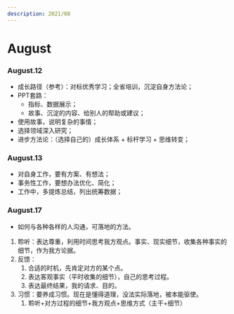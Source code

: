 ```yaml
---
description: 2021/08
---
```


# August

### August.12

* 成长路径（参考）：对标优秀学习；全省培训，沉淀自身方法论；
* PPT套路：
  * 指标、数据展示；
  * 故事、沉淀的内容、给别人的帮助或建议；
* 使用故事，说明复杂的事情；
* 选择领域深入研究；
* 进步方法论：（选择自己的）成长体系 + 标杆学习 + 思维转变；

### August.13

* 对自身工作，要有方案、有想法；
* 事务性工作，要想办法优化、简化；
* 工作中，多提炼总结，列出统筹数据；

### August.17

* 如何与各种各样的人沟通，可落地的方法。

1. 聆听：表达尊重，利用时间思考我方观点。事实、现实细节，收集各种事实的细节，作为我方论据。
2. 反馈：
   1. 合适的时机，先肯定对方的某个点。
   2. 表达客观事实（平时收集的细节），自己的思考过程。
   3. 表达最终结果，我的请求、目的。
3. 习惯：要养成习惯。现在是懂得道理，没法实际落地，被本能驱使。
   1. 聆听+对方过程的细节+我方观点+思维方式（主干+细节）










